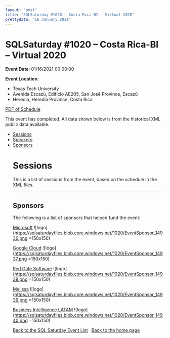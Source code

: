 ```yaml
---
layout: "post" 
title: "SQLSaturday #1020 – Costa Rica-BI – Virtual 2020" 
prettydate: "16 January 2021" 
---
```

# SQLSaturday #1020 – Costa Rica-BI – Virtual 2020
 
**Event Date**: 01/16/2021 00:00:00
 
**Event Location**:
- Texas Tech University
- Avenida Escazú, Edificio AE205, San José Province, Escazú
- Heredia, Heredia Province, Costa Rica
 
<a href="/PDF/1020.pdf">PDF of Schedule</a>
 
This event has completed. All data shown below is from the historical XML public data available.
<ul>
   <li><a href="#sessions">Sessions</a></li>
   <li><a href="#speakers">Speakers</a></li>
   <li><a href="#sponsors">Sponsors</a></li>
 
 
 
# <a name="sessions"></a>Sessions
This is a list of sessions from the event, based on the schedule in the XML files.
 
----------------------------------------------------------------------------------- 
## <a name="sponsors"></a>Sponsors
The following is a list of sponsors that helped fund the event:
 
[Microsoft](http://www.microsoft.com)
![logo](https://sqlsaturdayfiles.blob.core.windows.net/1020/EventSponsor_14936.png =150x150)
 
[Google Cloud](https://cloud.google.com/)
![logo](https://sqlsaturdayfiles.blob.core.windows.net/1020/EventSponsor_14937.png =150x150)
 
[Red Gate Software](http://www.red-gate.com)
![logo](https://sqlsaturdayfiles.blob.core.windows.net/1020/EventSponsor_14938.png =150x150)
 
[Melissa](http://www.melissa.com)
![logo](https://sqlsaturdayfiles.blob.core.windows.net/1020/EventSponsor_14939.png =150x150)
 
[Business Intelligence LATAM](http://bit.ly/SuscribirseBILATAM)
![logo](https://sqlsaturdayfiles.blob.core.windows.net/1020/EventSponsor_14940.png =150x150)
 
[Back to the SQL Saturday Event List](/past.html)
&nbsp;
[Back to the home page](/index.html)
